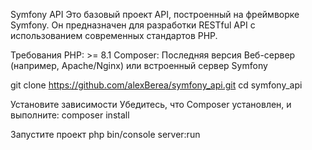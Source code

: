 Symfony API
Это базовый проект API, построенный на фреймворке Symfony. Он предназначен для разработки RESTful API с использованием современных стандартов PHP.

Требования
PHP: >= 8.1
Composer: Последняя версия
Веб-сервер (например, Apache/Nginx) или встроенный сервер Symfony

git clone https://github.com/alexBerea/symfony_api.git
cd symfony_api

Установите зависимости
Убедитесь, что Composer установлен, и выполните:
composer install

Запустите проект
php bin/console server:run
